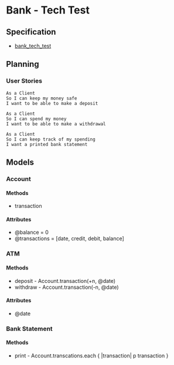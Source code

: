 # Bank - Tech Test

## Specification
* [bank_tech_test](https://github.com/makersacademy/course/blob/master/individual_challenges/bank_tech_test.md)

## Planning
### User Stories
```
As a Client
So I can keep my money safe
I want to be able to make a deposit
```
```
As a Client
So I can spend my money
I want to be able to make a withdrawal
```
```
As a Client
So I can keep track of my spending
I want a printed bank statement
```

## Models
### Account
#### Methods
* transaction
#### Attributes
* @balance = 0
* @transactions = [date, credit, debit, balance]


### ATM
#### Methods
* deposit - Account.transaction(+n, @date)
* withdraw - Account.transaction(-n, @date)
#### Attributes
* @date


### Bank Statement
#### Methods
* print - Account.transcations.each { |transaction| p transaction }

